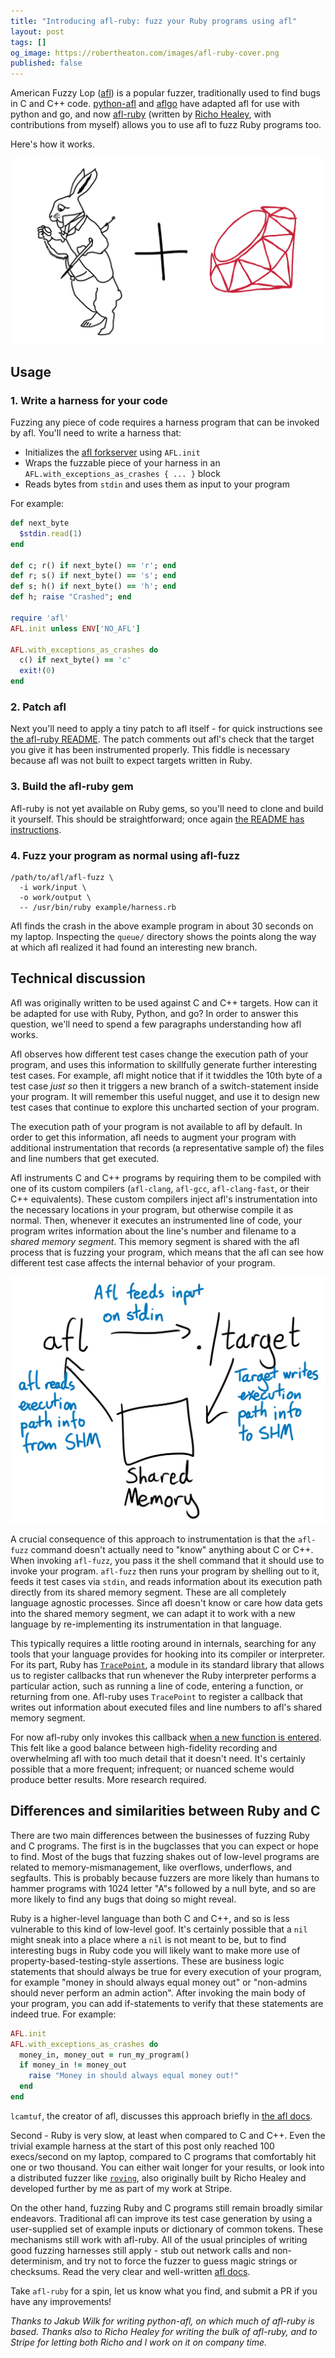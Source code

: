 ```yaml
---
title: "Introducing afl-ruby: fuzz your Ruby programs using afl"
layout: post
tags: []
og_image: https://robertheaton.com/images/afl-ruby-cover.png
published: false
---
```

American Fuzzy Lop ([afl][afl-home]) is a popular fuzzer, traditionally used to find bugs in C and C++ code. [python-afl][python-afl] and [aflgo][aflgo] have adapted afl for use with python and go, and now [afl-ruby][afl-ruby] (written by [Richo Healey][richo], with contributions from myself) allows you to use afl to fuzz Ruby programs too.

Here's how it works.

<img src="/images/afl-ruby-cover.png" />

[afl-home]: http://lcamtuf.coredump.cx/afl/
[python-afl]: https://github.com/jwilk/python-afl
[aflgo]: https://github.com/aflgo/aflgo
[afl-ruby]: https://github.com/richo/afl-ruby
[richo]: https://twitter.com/rich0h

## Usage

### 1. Write a harness for your code

Fuzzing any piece of code requires a harness program that can be invoked by afl. You'll need to write a harness that:

* Initializes the [afl forkserver][afl-forkserver] using `AFL.init`
* Wraps the fuzzable piece of your harness in an `AFL.with_exceptions_as_crashes { ... }` block
* Reads bytes from `stdin` and uses them as input to your program

[afl-forkserver]: https://github.com/mirrorer/afl/tree/2fb5a3482ec27b593c57258baae7089ebdc89043/llvm_mode

For example:

```ruby
def next_byte
  $stdin.read(1)
end

def c; r() if next_byte() == 'r'; end
def r; s() if next_byte() == 's'; end
def s; h() if next_byte() == 'h'; end
def h; raise "Crashed"; end

require 'afl'
AFL.init unless ENV['NO_AFL']

AFL.with_exceptions_as_crashes do
  c() if next_byte() == 'c'
  exit!(0)
end
```

### 2. Patch afl

Next you'll need to apply a tiny patch to afl itself - for quick instructions see [the afl-ruby README][afl-ruby-readme-patch-afl]. The patch comments out afl's check that the target you give it has been instrumented properly. This fiddle is necessary because afl was not built to expect targets written in Ruby.

[afl-ruby-readme-patch-afl]: https://github.com/richo/afl-ruby#3-patch-afl

### 3. Build the afl-ruby gem

Afl-ruby is not yet available on Ruby gems, so you'll need to clone and build it yourself. This should be straightforward; once again [the README has instructions][afl-ruby-readme-build].

[afl-ruby-readme-build]: https://github.com/richo/afl-ruby#1-build-the-extension

### 4. Fuzz your program as normal using afl-fuzz

```
/path/to/afl/afl-fuzz \
  -i work/input \
  -o work/output \
  -- /usr/bin/ruby example/harness.rb
```

Afl finds the crash in the above example program in about 30 seconds on my laptop. Inspecting the `queue/` directory shows the points along the way at which afl realized it had found an interesting new branch.

## Technical discussion

Afl was originally written to be used against C and C++ targets. How can it be adapted for use with Ruby, Python, and go? In order to answer this question, we'll need to spend a few paragraphs understanding how afl works.

Afl observes how different test cases change the execution path of your program, and uses this information to skillfully generate further interesting test cases. For example, afl might notice that if it twiddles the 10th byte of a test case *just so* then it triggers a new branch of a switch-statement inside your program. It will remember this useful nugget, and use it to design new test cases that continue to explore this uncharted section of your program.

The execution path of your program is not available to afl by default. In order to get this information, afl needs to augment your program with additional instrumentation that records (a representative sample of) the files and line numbers that get executed.

Afl instruments C and C++ programs by requiring them to be compiled with one of its custom compilers (`afl-clang`, `afl-gcc`, `afl-clang-fast`, or their C++ equivalents). These custom compilers inject afl's instrumentation into the necessary locations in your program, but otherwise compile it as normal. Then, whenever it executes an instrumented line of code, your program writes information about the line's number and filename to a *shared memory segment*. This memory segment is shared with the afl process that is fuzzing your program, which means that the afl can see how different test case affects the internal behavior of your program.

<img src="/images/afl-ruby-overview.png" />

A crucial consequence of this approach to instrumentation is that the `afl-fuzz` command doesn't actually need to "know" anything about C or C++. When invoking `afl-fuzz`, you pass it the shell command that it should use to invoke your program. `afl-fuzz` then runs your program by shelling out to it, feeds it test cases via `stdin`, and reads information about its execution path directly from its shared memory segment. These are all completely language agnostic processes. Since afl doesn't know or care how data gets into the shared memory segment, we can adapt it to work with a new language by re-implementing its instrumentation in that language.

This typically requires a little rooting around in internals, searching for any tools that your language provides for hooking into its compiler or interpreter. For its part, Ruby has [`TracePoint`][tracepoint], a module in its standard library that allows us to register callbacks that run whenever the Ruby interpreter performs a particular action, such as running a line of code, entering a function, or returning from one. Afl-ruby uses `TracePoint` to register a callback that writes out information about executed files and line numbers to afl's shared memory segment.

[tracepoint]: https://ruby-doc.org/core-2.5.0/TracePoint.html

For now afl-ruby only invokes this callback [when a new function is entered][new-function]. This felt like a good balance between high-fidelity recording and overwhelming afl with too much detail that it doesn't need. It's certainly possible that a more frequent; infrequent; or nuanced scheme would produce better results. More research required.

[new-function]: https://github.com/richo/afl-ruby/blob/a56684bf1271eff07604cea2dd7448d0572b47f2/lib/afl.rb#L17-L19

## Differences and similarities between Ruby and C

There are two main differences between the businesses of fuzzing Ruby and C programs. The first is in the bugclasses that you can expect or hope to find. Most of the bugs that fuzzing shakes out of low-level programs are related to memory-mismanagement, like overflows, underflows, and segfaults. This is probably because fuzzers are more likely than humans to hammer programs with 1024 letter "A"s followed by a null byte, and so are more likely to find any bugs that doing so might reveal.

Ruby is a higher-level language than both C and C++, and so is less vulnerable to this kind of low-level goof. It's certainly possible that a `nil` might sneak into a place where a `nil` is not meant to be, but to find interesting bugs in Ruby code you will likely want to make more use of property-based-testing-style assertions. These are business logic statements that should always be true for every execution of your program, for example "money in should always equal money out" or "non-admins should never perform an admin action". After invoking the main body of your program, you can add if-statements to verify that these statements are indeed true. For example:

```ruby
AFL.init
AFL.with_exceptions_as_crashes do
  money_in, money_out = run_my_program()
  if money_in != money_out
    raise "Money in should always equal money out!"
  end
end
```

`lcamtuf`, the creator of afl, discusses this approach briefly in [the afl docs][assertions].

[assertions]: https://github.com/mirrorer/afl/blob/2fb5a3482ec27b593c57258baae7089ebdc89043/docs/life_pro_tips.txt#L100-L101

Second - Ruby is very slow, at least when compared to C and C++. Even the trivial example harness at the start of this post only reached 100 execs/second on my laptop, compared to C programs that comfortably hit one or two thousand. You can either wait longer for your results, or look into a distributed fuzzer like [`roving`][roving], also originally built by Richo Healey and developed further by me as part of my work at Stripe.

[roving]: https://github.com/richo/roving

On the other hand, fuzzing Ruby and C programs still remain broadly similar endeavors. Traditional afl can improve its test case generation by using a user-supplied set of example inputs or dictionary of common tokens. These mechanisms still work with afl-ruby. All of the usual principles of writing good fuzzing harnesses still apply - stub out network calls and non-determinism, and try not to force the fuzzer to guess magic strings or checksums. Read the very clear and well-written [afl docs][afl-docs].

[afl-docs]: https://github.com/mirrorer/afl/tree/master/docs

Take `afl-ruby` for a spin, let us know what you find, and submit a PR if you have any improvements!

*Thanks to Jakub Wilk for writing python-afl, on which much of afl-ruby is based. Thanks also to Richo Healey for writing the bulk of afl-ruby, and to Stripe for letting both Richo and I work on it on company time.*
